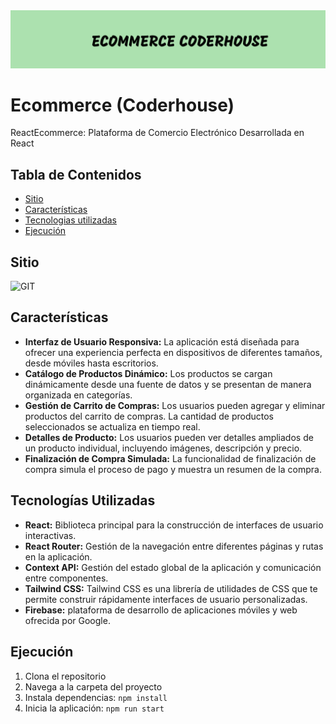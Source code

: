 <img src="./public/assets/img/header.png">


# Ecommerce (Coderhouse)

ReactEcommerce: Plataforma de Comercio Electrónico Desarrollada en React

## Tabla de Contenidos

- [Sitio](#sitio)
- [Características](#características)
- [Tecnologias utilizadas](#tecnologiasutilizadas)
- [Ejecución](#ejecucion)

## Sitio

![GIT](https://drive.google.com/file/d/10WWjuA7cd6Nvg58fBtisf-IQ-AYsblmT/view?usp=sharing)

## Características

- **Interfaz de Usuario Responsiva:** La aplicación está diseñada para ofrecer una experiencia perfecta en dispositivos de diferentes tamaños, desde móviles hasta escritorios.
- **Catálogo de Productos Dinámico:** Los productos se cargan dinámicamente desde una fuente de datos y se presentan de manera organizada en categorías.
- **Gestión de Carrito de Compras:** Los usuarios pueden agregar y eliminar productos del carrito de compras. La cantidad de productos seleccionados se actualiza en tiempo real.
- **Detalles de Producto:** Los usuarios pueden ver detalles ampliados de un producto individual, incluyendo imágenes, descripción y precio.
- **Finalización de Compra Simulada:** La funcionalidad de finalización de compra simula el proceso de pago y muestra un resumen de la compra.

## Tecnologías Utilizadas

- **React:** Biblioteca principal para la construcción de interfaces de usuario interactivas.
- **React Router:** Gestión de la navegación entre diferentes páginas y rutas en la aplicación.
- **Context API:** Gestión del estado global de la aplicación y comunicación entre componentes.
- **Tailwind CSS:** Tailwind CSS es una librería de utilidades de CSS que te permite construir rápidamente interfaces de usuario personalizadas.
- **Firebase:** plataforma de desarrollo de aplicaciones móviles y web ofrecida por Google.

## Ejecución

1. Clona el repositorio
2. Navega a la carpeta del proyecto
3. Instala dependencias: `npm install`
4. Inicia la aplicación: `npm run start`
